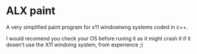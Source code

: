 # ALX paint
A very simplified paint program for x11 windowiwng systems coded in c++.

I would recomend you check your OS before runing it as it might crash it if it dosen't use the X11 windoing system, from experience ;)
